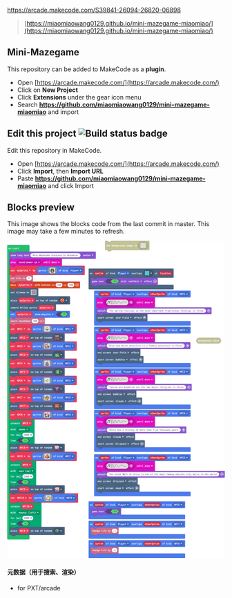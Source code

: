 

https://arcade.makecode.com/S39841-26094-26820-06898
>  [https://miaomiaowang0129.github.io/mini-mazegame-miaomiao/](https://miaomiaowang0129.github.io/mini-mazegame-miaomiao/) 

## Mini-Mazegame

This repository can be added to MakeCode as a **plugin**.

* Open [https://arcade.makecode.com/](https://arcade.makecode.com/)
* Click on **New Project**
* Click **Extensions** under the gear icon menu
* Search **https://github.com/miaomiaowang0129/mini-mazegame-miaomiao** and import

## Edit this project ![Build status badge](https://github.com/miaomiaowang0129/mini-mazegame-miaomiao/workflows/MakeCode/badge.svg)

Edit this repository in MakeCode.

* Open [https://arcade.makecode.com/](https://arcade.makecode.com/)
* Click **Import**, then **Import URL**
* Paste **https://github.com/miaomiaowang0129/mini-mazegame-miaomiao** and click Import

## Blocks preview

This image shows the blocks code from the last commit in master.
This image may take a few minutes to refresh.

![A rendered view of the blocks](https://github.com/miaomiaowang0129/mini-mazegame-miaomiao/raw/master/.github/makecode/blocks.png)

#### 元数据（用于搜索、渲染）

* for PXT/arcade
<script src="https://makecode.com/gh-pages-embed.js"></script><script>makeCodeRender("{{ site.makecode.home_url }}", "{{ site.github.owner_name }}/{{ site.github.repository_name }}");</script>
